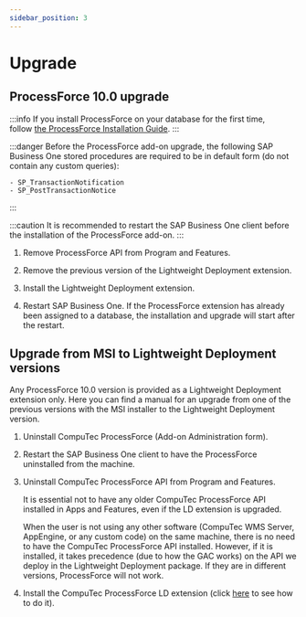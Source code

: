 ```yaml
---
sidebar_position: 3
---
```


# Upgrade

## ProcessForce 10.0 upgrade

:::info
    If you install ProcessForce on your database for the first time, follow [the ProcessForce Installation Guide](./first-installation/license-server.md).
:::

:::danger
    Before the ProcessForce add-on upgrade, the following SAP Business One stored procedures are required to be in default form (do not contain any custom queries):

    - SP_TransactionNotification
    - SP_PostTransactionNotice
:::

:::caution
    It is recommended to restart the SAP Business One client before the installation of the ProcessForce add-on.
:::

1. Remove ProcessForce API from Program and Features.

2. Remove the previous version of the Lightweight Deployment extension.

3. Install the Lightweight Deployment extension.

4. Restart SAP Business One. If the ProcessForce extension has already been assigned to a database, the installation and upgrade will start after the restart.

## Upgrade from MSI to Lightweight Deployment versions

Any ProcessForce 10.0 version is provided as a Lightweight Deployment extension only. Here you can find a manual for an upgrade from one of the previous versions with the MSI installer to the Lightweight Deployment version.

1. Uninstall CompuTec ProcessForce (Add-on Administration form).

2. Restart the SAP Business One client to have the ProcessForce uninstalled from the machine.

3. Uninstall CompuTec ProcessForce API from Program and Features.

    It is essential not to have any older CompuTec ProcessForce API installed in Apps and Features, even if the LD extension is upgraded.

    When the user is not using any other software (CompuTec WMS Server, AppEngine, or any custom code) on the same machine, there is no need to have the CompuTec ProcessForce API installed.
    However, if it is installed, it takes precedence (due to how the GAC works) on the API we deploy in the Lightweight Deployment package. If they are in different versions, ProcessForce will not work.

4. Install the CompuTec ProcessForce LD extension (click [here](./first-installation/extension.md) to see how to do it).
